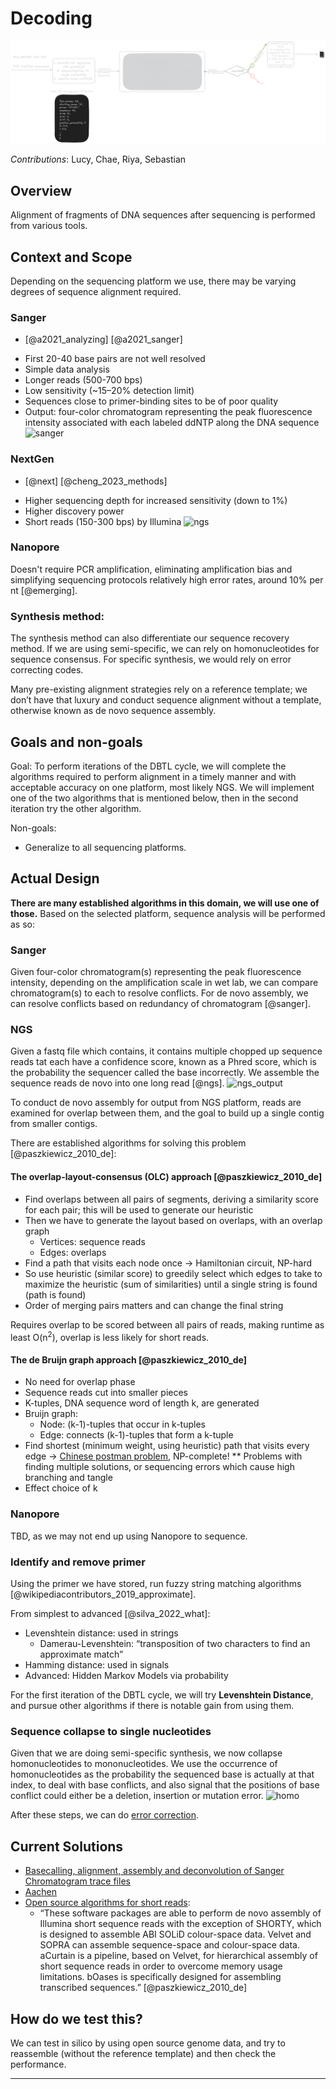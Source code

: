 # Decoding

<!-- toc -->

<div class="scroll">

![decoding](./images/decoding_dark.png)

</div>

*Contributions*: Lucy, Chae, Riya, Sebastian

## Overview
Alignment of fragments of DNA sequences after sequencing is performed from various tools. 

## Context and Scope
Depending on the sequencing platform we use, there may be varying degrees of sequence alignment required.

### Sanger 
- [@a2021_analyzing] [@a2021_sanger]
* First 20-40 base pairs are not well resolved 
* Simple data analysis
* Longer reads (500-700 bps)
* Low sensitivity (~15–20% detection limit)
* Sequences close to primer-binding sites to be of poor quality
* Output: four-color chromatogram representing the peak fluorescence intensity associated with each labeled ddNTP along the DNA sequence
![sanger](https://github.com/UBC-iGEM/internal-wiki-2023-24/assets/55033656/96d6a8f4-f7c1-47b2-a256-bc2e239a26b6)

### NextGen 
- [@next] [@cheng_2023_methods]
* Higher sequencing depth for increased sensitivity (down to 1%)
* Higher discovery power
* Short reads (150-300 bps) by Illumina
![ngs](https://github.com/UBC-iGEM/internal-wiki-2023-24/assets/55033656/3c7f58a1-567c-4de7-962c-112dfad3f086)

### Nanopore 
Doesn't require PCR amplification, eliminating amplification bias and simplifying sequencing protocols relatively high error rates, around 10% per nt [@emerging].

### Synthesis method:
The synthesis method can also differentiate our sequence recovery method. If we are using semi-specific, we can rely on homonucleotides for sequence consensus. For specific synthesis, we would rely on error correcting codes.

Many pre-existing alignment strategies rely on a reference template; we don’t have that luxury and conduct sequence alignment without a template, otherwise known as de novo sequence assembly.

## Goals and non-goals
Goal: 
To perform iterations of the DBTL cycle, we will complete the algorithms required to perform alignment in a timely manner and with acceptable accuracy on one platform, most likely NGS. We will implement one of the two algorithms that is mentioned below, then in the second iteration try the other algorithm.

Non-goals:
* Generalize to all sequencing platforms.

## Actual Design
**There are many established algorithms in this domain, we will use one of those.** Based on the selected platform, sequence analysis will be performed as so: 

### Sanger 
Given four-color chromatogram(s) representing the peak fluorescence intensity, depending on the amplification scale in wet lab, we can compare chromatogram(s) to each to resolve conflicts. For de novo assembly, we can resolve conflicts based on redundancy of chromatogram [@sanger].

### NGS 
Given a fastq file which contains, it contains multiple chopped up sequence reads tat each have a confidence score, known as a Phred score, which is the probability the sequencer called the base incorrectly. We assemble the sequence reads de novo into one long read [@ngs].
![ngs_output](https://github.com/UBC-iGEM/internal-wiki-2023-24/assets/55033656/d539e783-c2fb-44ce-a8b8-325c6ff41c75)

To conduct de novo assembly for output from NGS platform, reads are examined for overlap between them, and the goal to build up a single contig from smaller contigs.

There are established algorithms for solving this problem [@paszkiewicz_2010_de]: 

#### The overlap-layout-consensus (OLC) approach [@paszkiewicz_2010_de]
* Find overlaps between all pairs of segments, deriving a similarity score for each pair; this will be used to generate our heuristic 
* Then we have to generate the layout based on overlaps, with an overlap graph
  * Vertices: sequence reads
  * Edges: overlaps 
* Find a path that visits each node once -> Hamiltonian circuit, NP-hard
* So use heuristic (similar score) to greedily select which edges to take to maximize the heuristic (sum of similarities) until a single string is found (path is found) 
* Order of merging pairs matters and can change the final string

Requires overlap to be scored between all pairs of reads, making runtime as least O(n<sup>2</sup>), overlap is less likely for short reads.

#### The de Bruijn graph approach [@paszkiewicz_2010_de] 
* No need for overlap phase
* Sequence reads cut into smaller pieces
* K-tuples, DNA sequence word of length k, are generated
* Bruijn graph: 
  * Node: (k-1)-tuples that occur in k-tuples
  * Edge: connects (k-1)-tuples that form a k-tuple
* Find shortest (minimum weight, using heuristic) path that visits every edge -> [Chinese postman problem](https://en.wikipedia.org/wiki/Chinese_postman_problem), NP-complete!
** Problems with finding multiple solutions, or sequencing errors which cause high branching and tangle
* Effect choice of k

### Nanopore
TBD, as we may not end up using Nanopore to sequence. 

### Identify and remove primer
Using the primer we have stored, run fuzzy string matching algorithms [@wikipediacontributors_2019_approximate].

From simplest to advanced [@silva_2022_what]: 
* Levenshtein distance: used in strings
  * Damerau-Levenshtein: “transposition of two characters to find an approximate match”
* Hamming distance: used in signals 
* Advanced: Hidden Markov Models via probability 

For the first iteration of the DBTL cycle, we will try **Levenshtein Distance**, and pursue other algorithms if there is notable gain from using them.

### Sequence collapse to single nucleotides 
Given that we are doing semi-specific synthesis, we now collapse homonucleotides to mononucleotides. We use the occurrence of homonucleotides as the probability the sequenced base is actually at that index, to deal with base conflicts, and also signal that the positions of base conflict could either be a deletion, insertion or mutation error.
![homo](https://github.com/UBC-iGEM/internal-wiki-2023-24/assets/55033656/c3d5709c-0f9a-4890-87a8-f53a0112d83d)

After these steps, we can do [error correction](#ecc.md).

## Current Solutions
- [Basecalling, alignment, assembly and deconvolution of Sanger Chromatogram trace files](https://github.com/gear-genomics/tracy?tab=readme-ov-file)
- [Aachen](https://2021.igem.org/Team:Aachen/Software#DecodingandErrorCorrectioninSequencingData)
- [Open source algorithms for short reads](https://academic.oup.com/view-large/25700038):
  - “These software packages are able to perform de novo assembly of Illumina short sequence reads with the exception of SHORTY, which is designed to assemble ABI SOLiD colour-space data. Velvet and SOPRA can assemble sequence-space and colour-space data. aCurtain is a pipeline, based on Velvet, for hierarchical assembly of short sequence reads in order to overcome memory usage limitations. bOases is specifically designed for assembling transcribed sequences.” [@paszkiewicz_2010_de]

## How do we test this?
We can test in silico by using open source genome data, and try to reassemble (without the reference template) and then check the performance.

---
